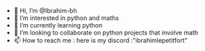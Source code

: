 - 👋 Hi, I’m @Ibrahim-bh
- 👀 I’m interested in python and maths
- 🌱 I’m currently learning python
- 💞️ I’m looking to collaborate on python projects that involve math 
- 📫 How to reach me : here is my discord :"ibrahimlepetitfort"

<!---
Ibrahim-bh/Ibrahim-bh is a ✨ special ✨ repository because its `README.md` (this file) appears on your GitHub profile.
You can click the Preview link to take a look at your changes.
--->
